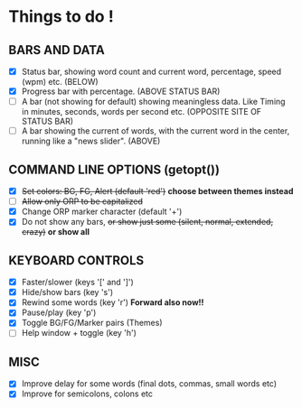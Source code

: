 # Things to do !

## BARS AND DATA

- [x] Status bar, showing word count and current word, percentage, speed (wpm) etc. (BELOW)
- [x] Progress bar with percentage. (ABOVE STATUS BAR)
- [ ] A bar (not showing for default) showing meaningless data. Like Timing in minutes, seconds, words per second etc. (OPPOSITE SITE OF STATUS BAR)
- [ ] A bar showing the current of words, with the current word in the center, running like a "news slider". (ABOVE)

## COMMAND LINE OPTIONS (getopt())

- [x] ~~Set colors: BG, FG, Alert (default 'red')~~ **choose between themes instead**
- [ ] ~~Allow only ORP to be capitalized~~
- [x] Change ORP marker character (default '+')
- [x] Do not show any bars, ~~or show just some (silent, normal, extended, crazy)~~ **or show all**

## KEYBOARD CONTROLS

- [x] Faster/slower (keys '[' and ']')
- [x] Hide/show bars (key 's')
- [x] Rewind some words (key 'r') **Forward also now!!**
- [x] Pause/play (key 'p')
- [x] Toggle BG/FG/Marker pairs (Themes)
- [ ] Help window + toggle (key 'h')

## MISC

- [x] Improve delay for some words (final dots, commas, small words etc)
- [x] Improve for semicolons, colons etc
